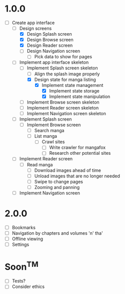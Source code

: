 # 1.0.0

* [ ] Create app interface
  * [ ] Design screens
    * [x] Design Splash screen
    * [x] Design Browse screen
    * [x] Design Reader screen
    * [ ] Design Navigation screen
      * [ ] Pick data to show for pages
  * [ ] Implement app interface skeleton
    * [ ] Implement Splash screen skeleton
      * [ ] Align the splash image properly
      * [x] Design state for manga listing
        * [x] Implement state management
          * [x] Implement state storage
          * [x] Implement state manipulation
    * [ ] Implement Browse screen skeleton
    * [ ] Implement Reader screen skeleton
    * [ ] Implement Navigation screen skeleton
  * [ ] Implement Splash screen
    * [ ] Implement Browse screen
      * [ ] Search manga
      * [ ] List manga
        * [ ] Crawl sites
          * [ ] Write crawler for mangafox
          * [ ] Research other potential sites
  * [ ] Implement Reader screen
    * [ ] Read manga
      * [ ] Download images ahead of time
      * [ ] Unload images that are no longer needed
      * [ ] Swipe to change pages
      * [ ] Zooming and panning
  * [ ] Implement Navigation screen

# 2.0.0

* [ ] Bookmarks
* [ ] Navigation by chapters and volumes 'n' tha'
* [ ] Offline viewing
* [ ] Settings

# Soon<sup>TM</sup>

* [ ] Tests?
* [ ] Consider ethics
